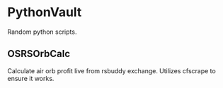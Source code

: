 # PythonVault
Random python scripts.

## OSRSOrbCalc
Calculate air orb profit live from rsbuddy exchange. Utilizes cfscrape to ensure it works.

